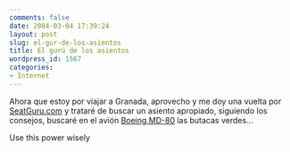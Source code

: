 ```yaml
---
comments: false
date: 2004-03-04 17:39:24
layout: post
slug: el-gur-de-los-asientos
title: El gurú de los asientos
wordpress_id: 1567
categories:
- Internet
---
```


Ahora que estoy por viajar a Granada, aprovecho y me doy una vuelta por [SeatGuru.com](http://www.seatguru.com) y trataré de buscar un asiento apropiado, siguiendo los consejos, buscaré en el avión [Boeing MD-80](http://www.seatguru.com/alaska/MD80.shtml) las butacas verdes…





Use this power wisely




 
